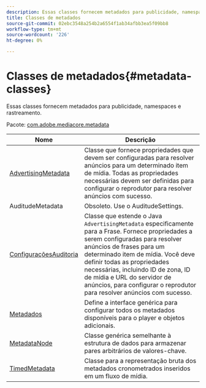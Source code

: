 ```yaml
---
description: Essas classes fornecem metadados para publicidade, namespaces e rastreamento.
title: Classes de metadados
source-git-commit: 02ebc3548a254b2a6554f1ab34afbb3ea5f09bb8
workflow-type: tm+mt
source-wordcount: '226'
ht-degree: 0%

---
```


# Classes de metadados{#metadata-classes}

Essas classes fornecem metadados para publicidade, namespaces e rastreamento.

Pacote: [com.adobe.mediacore.metadata](https://help.adobe.com/en_US/primetime/api/psdk/javadoc_1.4/com/adobe/mediacore/metadata/package-summary.html)

| Nome | Descrição |
|---|---|
| [AdvertisingMetadata](https://help.adobe.com/en_US/primetime/api/psdk/javadoc_1.4/com/adobe/mediacore/metadata/AdvertisingMetadata.html) | Classe que fornece propriedades que devem ser configuradas para resolver anúncios para um determinado item de mídia. Todas as propriedades necessárias devem ser definidas para configurar o reprodutor para resolver anúncios com sucesso. |
| AuditudeMetadata | Obsoleto. Use o AuditudeSettings. |
| [ConfiguraçõesAuditoria](https://help.adobe.com/en_US/primetime/api/psdk/javadoc_1.4/com/adobe/mediacore/metadata/AuditudeSettings.html) | Classe que estende o Java `AdvertisingMetadata` especificamente para a Frase. Fornece propriedades a serem configuradas para resolver anúncios de frases para um determinado item de mídia. Você deve definir todas as propriedades necessárias, incluindo ID de zona, ID de mídia e URL do servidor de anúncios, para configurar o reprodutor para resolver anúncios com sucesso. |
| [Metadados](https://help.adobe.com/en_US/primetime/api/psdk/javadoc_1.4/com/adobe/mediacore/metadata/Metadata.html) | Define a interface genérica para configurar todos os metadados disponíveis para o player e objetos adicionais. |
| [MetadataNode](https://help.adobe.com/en_US/primetime/api/psdk/javadoc_1.4/com/adobe/mediacore/metadata/MetadataNode.html) | Classe genérica semelhante à estrutura de dados para armazenar pares arbitrários de valores-chave. |
| [TimedMetadata](https://help.adobe.com/en_US/primetime/api/psdk/javadoc_1.4/com/adobe/mediacore/metadata/TimedMetadata.html) | Classe para a representação bruta dos metadados cronometrados inseridos em um fluxo de mídia. |
